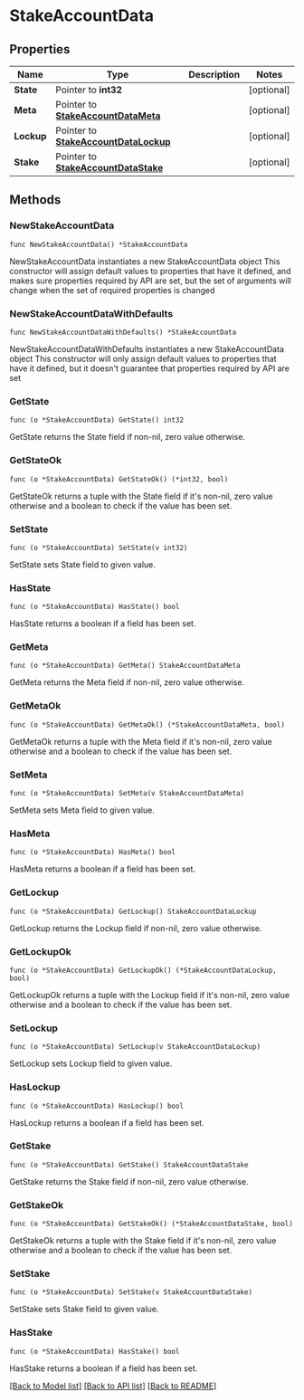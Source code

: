 # StakeAccountData

## Properties

Name | Type | Description | Notes
------------ | ------------- | ------------- | -------------
**State** | Pointer to **int32** |  | [optional] 
**Meta** | Pointer to [**StakeAccountDataMeta**](StakeAccountDataMeta.md) |  | [optional] 
**Lockup** | Pointer to [**StakeAccountDataLockup**](StakeAccountDataLockup.md) |  | [optional] 
**Stake** | Pointer to [**StakeAccountDataStake**](StakeAccountDataStake.md) |  | [optional] 

## Methods

### NewStakeAccountData

`func NewStakeAccountData() *StakeAccountData`

NewStakeAccountData instantiates a new StakeAccountData object
This constructor will assign default values to properties that have it defined,
and makes sure properties required by API are set, but the set of arguments
will change when the set of required properties is changed

### NewStakeAccountDataWithDefaults

`func NewStakeAccountDataWithDefaults() *StakeAccountData`

NewStakeAccountDataWithDefaults instantiates a new StakeAccountData object
This constructor will only assign default values to properties that have it defined,
but it doesn't guarantee that properties required by API are set

### GetState

`func (o *StakeAccountData) GetState() int32`

GetState returns the State field if non-nil, zero value otherwise.

### GetStateOk

`func (o *StakeAccountData) GetStateOk() (*int32, bool)`

GetStateOk returns a tuple with the State field if it's non-nil, zero value otherwise
and a boolean to check if the value has been set.

### SetState

`func (o *StakeAccountData) SetState(v int32)`

SetState sets State field to given value.

### HasState

`func (o *StakeAccountData) HasState() bool`

HasState returns a boolean if a field has been set.

### GetMeta

`func (o *StakeAccountData) GetMeta() StakeAccountDataMeta`

GetMeta returns the Meta field if non-nil, zero value otherwise.

### GetMetaOk

`func (o *StakeAccountData) GetMetaOk() (*StakeAccountDataMeta, bool)`

GetMetaOk returns a tuple with the Meta field if it's non-nil, zero value otherwise
and a boolean to check if the value has been set.

### SetMeta

`func (o *StakeAccountData) SetMeta(v StakeAccountDataMeta)`

SetMeta sets Meta field to given value.

### HasMeta

`func (o *StakeAccountData) HasMeta() bool`

HasMeta returns a boolean if a field has been set.

### GetLockup

`func (o *StakeAccountData) GetLockup() StakeAccountDataLockup`

GetLockup returns the Lockup field if non-nil, zero value otherwise.

### GetLockupOk

`func (o *StakeAccountData) GetLockupOk() (*StakeAccountDataLockup, bool)`

GetLockupOk returns a tuple with the Lockup field if it's non-nil, zero value otherwise
and a boolean to check if the value has been set.

### SetLockup

`func (o *StakeAccountData) SetLockup(v StakeAccountDataLockup)`

SetLockup sets Lockup field to given value.

### HasLockup

`func (o *StakeAccountData) HasLockup() bool`

HasLockup returns a boolean if a field has been set.

### GetStake

`func (o *StakeAccountData) GetStake() StakeAccountDataStake`

GetStake returns the Stake field if non-nil, zero value otherwise.

### GetStakeOk

`func (o *StakeAccountData) GetStakeOk() (*StakeAccountDataStake, bool)`

GetStakeOk returns a tuple with the Stake field if it's non-nil, zero value otherwise
and a boolean to check if the value has been set.

### SetStake

`func (o *StakeAccountData) SetStake(v StakeAccountDataStake)`

SetStake sets Stake field to given value.

### HasStake

`func (o *StakeAccountData) HasStake() bool`

HasStake returns a boolean if a field has been set.


[[Back to Model list]](../README.md#documentation-for-models) [[Back to API list]](../README.md#documentation-for-api-endpoints) [[Back to README]](../README.md)


